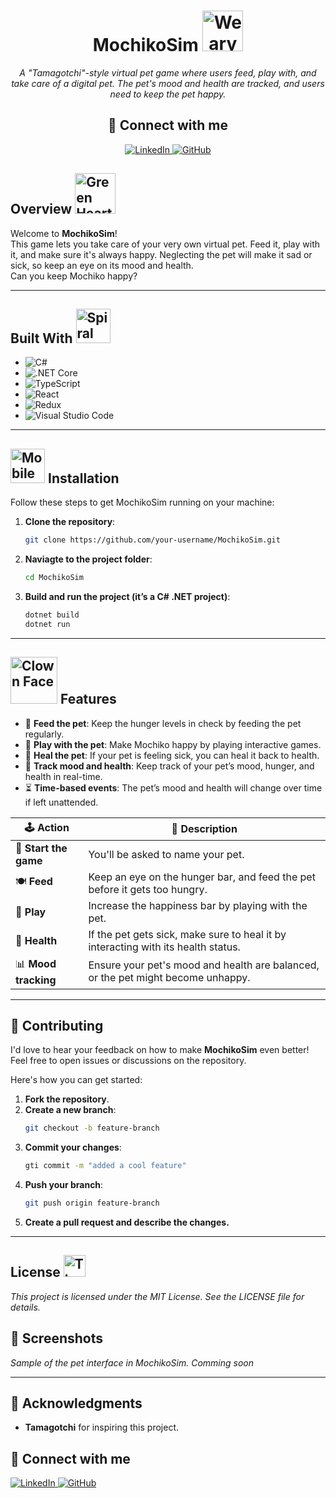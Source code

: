 <h1 align="center"> MochikoSim <img src="https://raw.githubusercontent.com/Tarikul-Islam-Anik/Animated-Fluent-Emojis/master/Emojis/Smilies/Weary%20Cat.png" alt="Weary Cat" width="65" height="65" /></h1>
<p align="center">
  <em>A "Tamagotchi"-style virtual pet game where users feed, play with, and take care of a digital pet. The pet's mood and health are tracked, and users need to keep the pet happy.</em>
</p>
<h2 align="center">🔗 Connect with me</h2>

<p align="center">
  <a href="https://www.linkedin.com/in/ailyndiaz01" target="_blank">
    <img src="https://img.shields.io/badge/-LinkedIn-0077B5?style=for-the-badge&logo=linkedin&logoColor=white" alt="LinkedIn">
  </a>
  <a href="https://github.com/ailynux" target="_blank">
    <img src="https://img.shields.io/badge/-GitHub-181717?style=for-the-badge&logo=github&logoColor=white" alt="GitHub">
  </a>
</p>

## **Overview** <img src="https://raw.githubusercontent.com/Tarikul-Islam-Anik/Animated-Fluent-Emojis/master/Emojis/Smilies/Green%20Heart.png" alt="Green Heart" width="65" height="65" />
Welcome to **MochikoSim**!  
This game lets you take care of your very own virtual pet. Feed it, play with it, and make sure it's always happy. Neglecting the pet will make it sad or sick, so keep an eye on its mood and health.  
Can you keep Mochiko happy?

---

## Built With <img src="https://raw.githubusercontent.com/Tarikul-Islam-Anik/Animated-Fluent-Emojis/master/Emojis/Objects/Spiral%20Calendar.png" alt="Spiral Calendar" width="55" height="55" />

- ![C#](https://img.shields.io/badge/C%23-239120?style=for-the-badge&logo=c-sharp&logoColor=white)
- ![.NET Core](https://img.shields.io/badge/.NET%20Core-5C2D91?style=for-the-badge&logo=.net&logoColor=white)
- ![TypeScript](https://img.shields.io/badge/TypeScript-007ACC?style=for-the-badge&logo=typescript&logoColor=white)
- ![React](https://img.shields.io/badge/React-61DAFB?style=for-the-badge&logo=react&logoColor=white)
- ![Redux](https://img.shields.io/badge/Redux-764ABC?style=for-the-badge&logo=redux&logoColor=white)
- ![Visual Studio Code](https://img.shields.io/badge/VS%20Code-007ACC?style=for-the-badge&logo=visual-studio-code&logoColor=white)


---

## <img src="https://raw.githubusercontent.com/Tarikul-Islam-Anik/Animated-Fluent-Emojis/master/Emojis/Objects/Mobile%20Phone%20with%20Arrow.png" alt="Mobile Phone with Arrow" width="55" height="55" /> **Installation**
Follow these steps to get MochikoSim running on your machine:

1. **Clone the repository**:
   ```bash
   git clone https://github.com/your-username/MochikoSim.git
   ```
2. **Naviagte to the project folder**:
   ```bash
   cd MochikoSim
   ```
3. **Build and run the project (it’s a C# .NET project)**:
   ```bash
   dotnet build
   dotnet run
   ```

---

 ## <img src="https://raw.githubusercontent.com/Tarikul-Islam-Anik/Animated-Fluent-Emojis/master/Emojis/Smilies/Clown%20Face.png" alt="Clown Face" width="75" height="75" /> **Features**
- 🍼 **Feed the pet**: Keep the hunger levels in check by feeding the pet regularly.
- 🎉 **Play with the pet**: Make Mochiko happy by playing interactive games.
- 💊 **Heal the pet**: If your pet is feeling sick, you can heal it back to health.
- 🧠 **Track mood and health**: Keep track of your pet’s mood, hunger, and health in real-time.
- ⏳ **Time-based events**: The pet’s mood and health will change over time if left unattended.
  
| 🕹️ **Action**         | 🎯 **Description**                                                                 |
|-----------------------|-----------------------------------------------------------------------------------|
| 🐾 **Start the game**  | You'll be asked to name your pet.                                                 |
| 🍽️ **Feed**           | Keep an eye on the hunger bar, and feed the pet before it gets too hungry.         |
| 🎉 **Play**            | Increase the happiness bar by playing with the pet.                               |
| 💊 **Health**          | If the pet gets sick, make sure to heal it by interacting with its health status.  |
| 📊 **Mood tracking**   | Ensure your pet's mood and health are balanced, or the pet might become unhappy.   |

---

## 👥 Contributing

I'd love to hear your feedback on how to make <strong>MochikoSim</strong> even better! Feel free to open issues or discussions on the repository.

Here's how you can get started:

1. **Fork the repository**.
2. **Create a new branch**:
   ```bash
   git checkout -b feature-branch
   ```
3. **Commit your changes**:
   ```bash
   gti commit -m "added a cool feature"
   ```
4. **Push your branch**:
   ```bash
   git push origin feature-branch
   ```
5. **Create a pull request and describe the changes.**

---

## License <img src="https://raw.githubusercontent.com/Tarikul-Islam-Anik/Animated-Fluent-Emojis/master/Emojis/Smilies/Thought%20Balloon.png" alt="Thought Balloon" width="35" height="35" />
*This project is licensed under the MIT License. See the LICENSE file for details.*

## 🎨 Screenshots
*Sample of the pet interface in MochikoSim.* 
*Comming soon*

---

## 🤝 Acknowledgments
- **Tamagotchi** for inspiring this project.
<h2 align="left">🔗 Connect with me</h2>

<p align="left">
  <a href="https://www.linkedin.com/in/ailyndiaz01" target="_blank">
    <img src="https://img.shields.io/badge/-LinkedIn-0077B5?style=for-the-badge&logo=linkedin&logoColor=white" alt="LinkedIn">
  </a>
  <a href="https://github.com/ailynux" target="_blank">
    <img src="https://img.shields.io/badge/-GitHub-181717?style=for-the-badge&logo=github&logoColor=white" alt="GitHub">
  </a>
</p>




